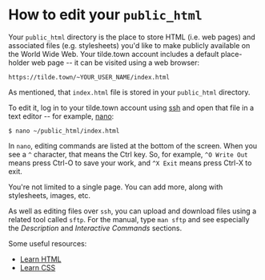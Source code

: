 # How to edit your `public_html`

Your `public_html` directory is the place to store HTML (i.e. web pages) and associated files (e.g. stylesheets) you'd like to make publicly available on the World Wide Web. Your tilde.town account includes a default place-holder web page -- it can be visited using a web browser:

`https://tilde.town/~YOUR_USER_NAME/index.html`

As mentioned, that `index.html` file is stored in your `public_html` directory.

To edit it, log in to your tilde.town account using [ssh](https://tilde.town/wiki/getting-started/ssh.html) and open that file in a text editor -- for example, [nano](https://tilde.town/wiki/learn/editors/nano.html):

```
$ nano ~/public_html/index.html
```

In `nano`, editing commands are listed at the bottom of the screen. When you see a `^` character, that means the Ctrl key. So, for example, `^O Write Out` means press Ctrl-O to save your work, and `^X Exit` means press Ctrl-X to exit.

You're not limited to a single page. You can add more, along with stylesheets, images, etc.

As well as editing files over `ssh`, you can upload and download files using a related tool called `sftp`. For the manual, type `man sftp` and see especially the _Description_ and _Interactive Commands_ sections.

Some useful resources:

* [Learn HTML](https://www.w3schools.com/)
* [Learn CSS](https://www.w3schools.com/css/default.asp)

